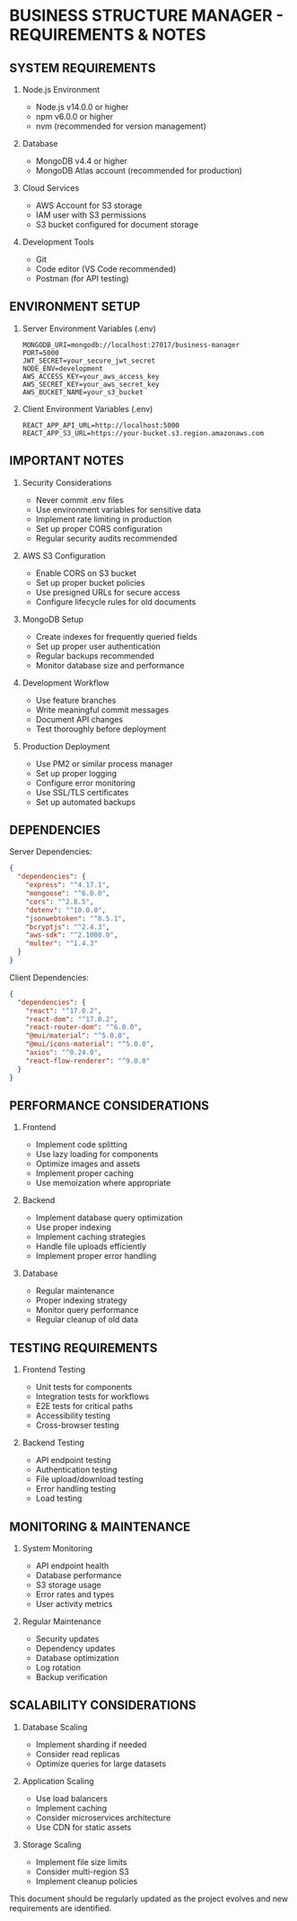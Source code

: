BUSINESS STRUCTURE MANAGER - REQUIREMENTS & NOTES
==============================================

SYSTEM REQUIREMENTS
------------------

1. Node.js Environment
   - Node.js v14.0.0 or higher
   - npm v6.0.0 or higher
   - nvm (recommended for version management)

2. Database
   - MongoDB v4.4 or higher
   - MongoDB Atlas account (recommended for production)

3. Cloud Services
   - AWS Account for S3 storage
   - IAM user with S3 permissions
   - S3 bucket configured for document storage

4. Development Tools
   - Git
   - Code editor (VS Code recommended)
   - Postman (for API testing)

ENVIRONMENT SETUP
---------------

1. Server Environment Variables (.env)
   ```
   MONGODB_URI=mongodb://localhost:27017/business-manager
   PORT=5000
   JWT_SECRET=your_secure_jwt_secret
   NODE_ENV=development
   AWS_ACCESS_KEY=your_aws_access_key
   AWS_SECRET_KEY=your_aws_secret_key
   AWS_BUCKET_NAME=your_s3_bucket
   ```

2. Client Environment Variables (.env)
   ```
   REACT_APP_API_URL=http://localhost:5000
   REACT_APP_S3_URL=https://your-bucket.s3.region.amazonaws.com
   ```

IMPORTANT NOTES
-------------

1. Security Considerations
   - Never commit .env files
   - Use environment variables for sensitive data
   - Implement rate limiting in production
   - Set up proper CORS configuration
   - Regular security audits recommended

2. AWS S3 Configuration
   - Enable CORS on S3 bucket
   - Set up proper bucket policies
   - Use presigned URLs for secure access
   - Configure lifecycle rules for old documents

3. MongoDB Setup
   - Create indexes for frequently queried fields
   - Set up proper user authentication
   - Regular backups recommended
   - Monitor database size and performance

4. Development Workflow
   - Use feature branches
   - Write meaningful commit messages
   - Document API changes
   - Test thoroughly before deployment

5. Production Deployment
   - Use PM2 or similar process manager
   - Set up proper logging
   - Configure error monitoring
   - Use SSL/TLS certificates
   - Set up automated backups

DEPENDENCIES
-----------

Server Dependencies:
```json
{
  "dependencies": {
    "express": "^4.17.1",
    "mongoose": "^6.0.0",
    "cors": "^2.8.5",
    "dotenv": "^10.0.0",
    "jsonwebtoken": "^8.5.1",
    "bcryptjs": "^2.4.3",
    "aws-sdk": "^2.1000.0",
    "multer": "^1.4.3"
  }
}
```

Client Dependencies:
```json
{
  "dependencies": {
    "react": "^17.0.2",
    "react-dom": "^17.0.2",
    "react-router-dom": "^6.0.0",
    "@mui/material": "^5.0.0",
    "@mui/icons-material": "^5.0.0",
    "axios": "^0.24.0",
    "react-flow-renderer": "^9.0.0"
  }
}
```

PERFORMANCE CONSIDERATIONS
------------------------

1. Frontend
   - Implement code splitting
   - Use lazy loading for components
   - Optimize images and assets
   - Implement proper caching
   - Use memoization where appropriate

2. Backend
   - Implement database query optimization
   - Use proper indexing
   - Implement caching strategies
   - Handle file uploads efficiently
   - Implement proper error handling

3. Database
   - Regular maintenance
   - Proper indexing strategy
   - Monitor query performance
   - Regular cleanup of old data

TESTING REQUIREMENTS
------------------

1. Frontend Testing
   - Unit tests for components
   - Integration tests for workflows
   - E2E tests for critical paths
   - Accessibility testing
   - Cross-browser testing

2. Backend Testing
   - API endpoint testing
   - Authentication testing
   - File upload/download testing
   - Error handling testing
   - Load testing

MONITORING & MAINTENANCE
----------------------

1. System Monitoring
   - API endpoint health
   - Database performance
   - S3 storage usage
   - Error rates and types
   - User activity metrics

2. Regular Maintenance
   - Security updates
   - Dependency updates
   - Database optimization
   - Log rotation
   - Backup verification

SCALABILITY CONSIDERATIONS
------------------------

1. Database Scaling
   - Implement sharding if needed
   - Consider read replicas
   - Optimize queries for large datasets

2. Application Scaling
   - Use load balancers
   - Implement caching
   - Consider microservices architecture
   - Use CDN for static assets

3. Storage Scaling
   - Implement file size limits
   - Consider multi-region S3
   - Implement cleanup policies

This document should be regularly updated as the project evolves and new requirements are identified. 